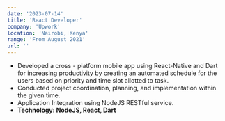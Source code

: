 ```yaml
---
date: '2023-07-14'
title: 'React Developer'
company: 'Upwork'
location: 'Nairobi, Kenya'
range: 'From August 2021'
url: ''
---
```


- Developed a cross - platform mobile app using React-Native and Dart for increasing productivity by creating an automated schedule for the users based on priority and time slot allotted to task.
- Conducted project coordination, planning, and implementation within the given time.
- Application Integration using NodeJS RESTful service.
- **Technology: NodeJS, React, Dart**
